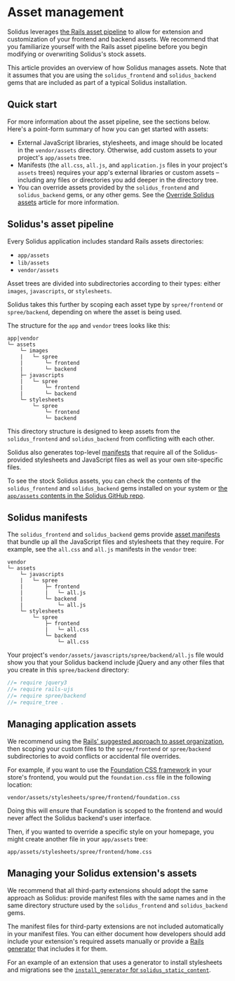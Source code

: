 # Asset management

Solidus leverages [the Rails asset pipeline][rails-assets-pipeline] to allow for
extension and customization of your frontend and backend assets. We recommend
that you familiarize yourself with the Rails asset pipeline before you begin
modifying or overwriting Solidus's stock assets.

This article provides an overview of how Solidus manages assets. Note that it
assumes that you are using the `solidus_frontend` and `solidus_backend` gems
that are included as part of a typical Solidus installation.

## Quick start

For more information about the asset pipeline, see the sections below. Here's a
point-form summary of how you can get started with assets:

- External JavaScript libraries, stylesheets, and image should be located in the
  `vendor/assets` directory. Otherwise, add custom assets to your project's
  `app/assets` tree.
- Manifests (the `all.css`, `all.js`, and `application.js` files in your
  project's `assets` trees) requires your app's external libraries or custom
  assets – including any files or directories you add deeper in the
  directory tree.
- You can override assets provided by the `solidus_frontend` and
  `solidus_backend` gems, or any other gems. See the [Override Solidus
  assets](override-solidus-assets.html) article for more information.

## Solidus's asset pipeline

Every Solidus application includes standard Rails assets directories:

- `app/assets`
- `lib/assets`
- `vendor/assets`

Asset trees are divided into subdirectories according to their types: either
`images`, `javascripts`, or `stylesheets`.

Solidus takes this further by scoping each asset type by `spree/frontend` or
`spree/backend`, depending on where the asset is being used.

The structure for the `app` and `vendor` trees looks like this:

```
app|vendor
└─ assets
    └─ images
    |   └─ spree
    |       └─ frontend
    |       └─ backend
    ├─ javascripts
    |   └─ spree
    |       └─ frontend
    |       └─ backend
    └─ stylesheets
        └─ spree
            └─ frontend
            └─ backend
```

This directory structure is designed to keep assets from the `solidus_frontend`
and `solidus_backend` from conflicting with each other.

Solidus also generates top-level [manifests][rails-manifests] that require all
of the Solidus-provided stylesheets and JavaScript files as well as your own
site-specific files.

To see the stock Solidus assets, you can check the contents of the
`solidus_frontend` and `solidus_backend` gems installed on your system or
[the `app/assets` contents in the Solidus GitHub repo][solidus-assets-contents].

[rails-assets-pipeline]: http://guides.rubyonrails.org/asset_pipeline.html
[rails-manifests]: http://guides.rubyonrails.org/asset_pipeline.html#manifest-files-and-directives
[solidus-assets-contents]: https://github.com/solidusio/solidus/tree/master/frontend/app/assets

## Solidus manifests

The `solidus_frontend` and `solidus_backend` gems provide [asset
manifests][rails-manifests] that bundle up all the JavaScript files and stylesheets
that they require. For example, see the `all.css` and `all.js` manifests in the
`vendor` tree:

```
vendor
└─ assets
    └─ javascripts
    |   └─ spree
    |       ├─ frontend
    |       |   └─ all.js
    |       └─ backend
    |           └─ all.js
    └─ stylesheets
        └─ spree
            ├─ frontend
            |   └─ all.css
            └─ backend
                └─ all.css
```

Your project's `vendor/assets/javascripts/spree/backend/all.js` file would show
you that your Solidus backend include jQuery and any other files that you create
in this `spree/backend` directory:

```javascript
//= require jquery3
//= require rails-ujs
//= require spree/backend
//= require_tree .
```

<!-- TODO:
  Because a typical Solidus installation includes a few manifest files – and
  not all of them have the same name – it might be worthwhile to extend the
  documentation of them.
-->

## Managing application assets

We recommend using the [Rails' suggested approach to asset
organization][asset-organization], then scoping your custom files to the
`spree/frontend` or `spree/backend` subdirectories to avoid conflicts or
accidental file overrides.

For example, if you want to use the [Foundation CSS framework][foundation] in
your store's frontend, you would put the `foundation.css` file in the following
location:

```
vendor/assets/stylesheets/spree/frontend/foundation.css
```

Doing this will ensure that Foundation is scoped to the frontend and would never
affect the Solidus backend's user interface.

Then, if you wanted to override a specific style on your homepage, you might
create another file in your `app/assets` tree:

```
app/assets/stylesheets/spree/frontend/home.css
```

[asset-organization]: http://guides.rubyonrails.org/asset_pipeline.html#asset-organization
[foundation]: https://foundation.zurb.com/

## Managing your Solidus extension's assets

We recommend that all third-party extensions should adopt the same approach
as Solidus: provide manifest files with the same names and in the same
directory structure used by the `solidus_frontend` and `solidus_backend` gems.

The manifest files for third-party extensions are not included automatically in
your manifest files. You can either document how developers should add include
your extension's required assets manually or provide a [Rails
generator][rails-generators] that includes it for them.

For an example of an extension that uses a generator to install stylesheets and
migrations see the [`install_generator` for
`solidus_static_content`][solidus-static-content-install-generator].

[rails-generators]: http://guides.rubyonrails.org/generators.html
[solidus-static-content-install-generator]: https://github.com/solidusio-contrib/solidus_static_content/blob/master/lib/generators/solidus_static_content/install/install_generator.rb
